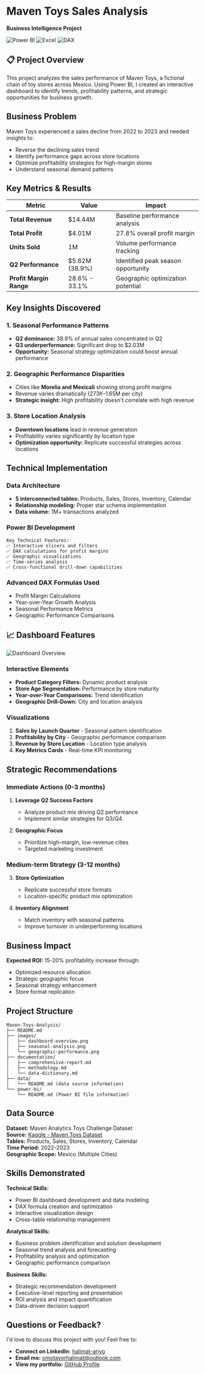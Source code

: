 # Maven Toys Sales Analysis
**Business Intelligence Project**

![Power BI](https://img.shields.io/badge/Power%20BI-F2C811?style=for-the-badge&logo=powerbi&logoColor=white)
![Excel](https://img.shields.io/badge/Microsoft_Excel-217346?style=for-the-badge&logo=microsoft-excel&logoColor=white)
![DAX](https://img.shields.io/badge/DAX-0078D4?style=for-the-badge&logo=microsoft&logoColor=white)

## 📋 Project Overview

This project analyzes the sales performance of Maven Toys, a fictional chain of toy stores across Mexico. Using Power BI, I created an interactive dashboard to identify trends, profitability patterns, and strategic opportunities for business growth.

## Business Problem

Maven Toys experienced a sales decline from 2022 to 2023 and needed insights to:
- Reverse the declining sales trend
- Identify performance gaps across store locations  
- Optimize profitability strategies for high-margin stores
- Understand seasonal demand patterns

##  Key Metrics & Results

| Metric | Value | Impact |
|--------|-------|---------|
| **Total Revenue** | $14.44M | Baseline performance analysis |
| **Total Profit** | $4.01M | 27.8% overall profit margin |
| **Units Sold** | 1M | Volume performance tracking |
| **Q2 Performance** | $5.62M (38.9%) | Identified peak season opportunity |
| **Profit Margin Range** | 28.6% - 33.1% | Geographic optimization potential |

##  Key Insights Discovered

### 1. Seasonal Performance Patterns
- **Q2 dominance:** 38.9% of annual sales concentrated in Q2
- **Q3 underperformance:** Significant drop to $2.03M
- **Opportunity:** Seasonal strategy optimization could boost annual performance

### 2. Geographic Performance Disparities
- Cities like **Morelia and Mexicali** showing strong profit margins
- Revenue varies dramatically ($273K–$1.65M per city)
- **Strategic insight:** High profitability doesn't correlate with high revenue

### 3. Store Location Analysis
- **Downtown locations** lead in revenue generation
- Profitability varies significantly by location type
- **Optimization opportunity:** Replicate successful strategies across locations

##  Technical Implementation

### Data Architecture
- **5 interconnected tables:** Products, Sales, Stores, Inventory, Calendar
- **Relationship modeling:** Proper star schema implementation
- **Data volume:** 1M+ transactions analyzed

### Power BI Development
```
Key Technical Features:
✅ Interactive slicers and filters
✅ DAX calculations for profit margins
✅ Geographic visualizations
✅ Time-series analysis
✅ Cross-functional drill-down capabilities
```

### Advanced DAX Formulas Used
- Profit Margin Calculations
- Year-over-Year Growth Analysis
- Seasonal Performance Metrics
- Geographic Performance Comparisons

## 📈 Dashboard Features

![Dashboard Overview](./images/dashboard-overview.png)

### Interactive Elements
- **Product Category Filters:** Dynamic product analysis
- **Store Age Segmentation:** Performance by store maturity
- **Year-over-Year Comparisons:** Trend identification
- **Geographic Drill-Down:** City and location analysis

### Visualizations
1. **Sales by Launch Quarter** - Seasonal pattern identification
2. **Profitability by City** - Geographic performance comparison
3. **Revenue by Store Location** - Location type analysis
4. **Key Metrics Cards** - Real-time KPI monitoring

##  Strategic Recommendations

### Immediate Actions (0-3 months)
1. **Leverage Q2 Success Factors**
   - Analyze product mix driving Q2 performance
   - Implement similar strategies for Q3/Q4

2. **Geographic Focus**
   - Prioritize high-margin, low-revenue cities
   - Targeted marketing investment

### Medium-term Strategy (3-12 months)
3. **Store Optimization**
   - Replicate successful store formats
   - Location-specific product mix optimization

4. **Inventory Alignment**
   - Match inventory with seasonal patterns
   - Improve turnover in underperforming locations

## Business Impact

**Expected ROI:** 15-20% profitability increase through:
- Optimized resource allocation
- Strategic geographic focus
- Seasonal strategy enhancement
- Store format replication

## Project Structure
```
Maven-Toys-Analysis/
├── README.md
├── images/
│   ├── dashboard-overview.png
│   ├── seasonal-analysis.png
│   └── geographic-performance.png
├── documentation/
│   ├── comprehensive-report.md
│   ├── methodology.md
│   └── data-dictionary.md
├── data/
│   └── README.md (data source information)
└── power-bi/
    └── README.md (Power BI file information)
```

## Data Source

**Dataset:** Maven Analytics Toys Challenge Dataset  
**Source:** [Kaggle - Maven Toys Dataset](https://www.kaggle.com/datasets/tanvir25/maven-toys)  
**Tables:** Products, Sales, Stores, Inventory, Calendar  
**Time Period:** 2022-2023  
**Geographic Scope:** Mexico (Multiple Cities)

## Skills Demonstrated

**Technical Skills:**
- Power BI dashboard development and data modeling
- DAX formula creation and optimization
- Interactive visualization design
- Cross-table relationship management

**Analytical Skills:**
- Business problem identification and solution development
- Seasonal trend analysis and forecasting
- Profitability analysis and optimization
- Geographic performance comparison

**Business Skills:**
- Strategic recommendation development
- Executive-level reporting and presentation  
- ROI analysis and impact quantification
- Data-driven decision support

## Questions or Feedback?

I'd love to discuss this project with you! Feel free to:
- **Connect on LinkedIn:** [halimat-ariyo](https://www.linkedin.com/in/halimat-ariyo)
- **Email me:** omotayorhalimat@outlook.com
- **View my portfolio:** [GitHub Profile](https://github.com/Leemarrt)
